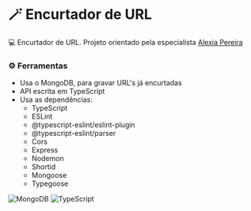 # 🪄 Encurtador de URL

💻 Encurtador de URL. Projeto orientado pela especialista [Alexia Pereira](https://www.linkedin.com/in/alexiapereira/)  

### ⚙️ Ferramentas 

- Usa o MongoDB, para gravar URL's já encurtadas
- API escrita em TypeScript
- Usa as dependências: 
  - TypeScript
  - ESLint
  - @typescript-eslint/eslint-plugin
  - @typescript-eslint/parser
  - Cors
  - Express
  - Nodemon
  - Shortid
  - Mongoose
  - Typegoose


![MongoDB](https://img.shields.io/badge/MongoDB-%234ea94b.svg?style=for-the-badge&logo=mongodb&logoColor=white)
![TypeScript](https://img.shields.io/badge/typescript-%23007ACC.svg?style=for-the-badge&logo=typescript&logoColor=white)